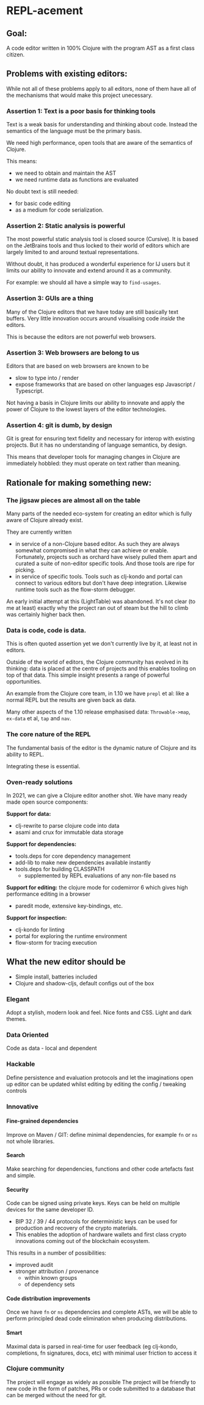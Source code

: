# REPL-acement

## Goal:
A code editor written in 100% Clojure with the program AST as a first class citizen.

## Problems with existing editors:
While not all of these problems apply to all editors, none of them have all of the mechanisms that would make this project unecessary.

### Assertion 1: Text is a poor basis for thinking tools
Text is a weak basis for understanding and thinking about code. Instead the semantics of the language must be the primary basis. 

We need high performance, open tools that are aware of the semantics of Clojure.

This means:
- we need to obtain and maintain the AST
- we need runtime data as functions are evaluated

No doubt text is still needed:
- for basic code editing 
- as a medium for code serialization.

### Assertion 2: Static analysis is powerful
The most powerful static analysis tool is closed source (Cursive). It is based on the JetBrains tools and thus locked to their world of editors which are largely limited to and around textual representations.

Without doubt, it has produced a wonderful experience for IJ users but it limits our ability to innovate and extend around it as a community.

For example: we should all have a simple way to `find-usages`.

### Assertion 3: GUIs are a thing
Many of the Clojure editors that we have today are still basically text buffers. Very little innovation occurs around visualising code *inside* the editors.

This is because the editors are not powerful web browsers.

### Assertion 3: Web browsers are belong to us
Editors that are based on web browsers are known to be 
- slow to type into / render
- expose frameworks that are based on other languages esp Javascript / Typescript. 

Not having a basis in Clojure limits our ability to innovate and apply the power of Clojure to the lowest layers of the editor technologies.

### Assertion 4: git is dumb, by design
Git is great for ensuring text fidelity and necessary for interop with existing projects. But it has no understanding of language semantics, by design. 

This means that developer tools for managing changes in Clojure are immediately hobbled: they must operate on text rather than meaning.

## Rationale for making something new:

### The jigsaw pieces are almost all on the table
Many parts of the needed eco-system for creating an editor which is fully aware of Clojure already exist.

They are currently written 
- in service of a non-Clojure based editor. As such they are always somewhat compromised in what they can achieve or enable. Fortunately, projects such as orchard have wisely pulled them apart and curated a suite of non-editor specific tools. And those tools are ripe for picking.
- in service of specific tools. Tools such as clj-kondo and portal can connect to various editors but don't have deep integration. Likewise runtime tools such as the flow-storm debugger.

An early initial attempt at this (LightTable) was abandoned. It's not clear (to me at least) exactly why the project ran out of steam but the hill to climb was certainly higher back then.

### Data is code, code is data.
This is often quoted assertion yet we don't currently live by it, at least not in editors.

Outside of the world of editors, the Clojure community has evolved in its thinking: data is placed at the centre of projects and this enables tooling on top of that data. This simple insight presents a range of powerful opportunities.

An example from the Clojure core team, in 1.10 we have `prepl` et al: like a normal REPL but the results are given back as data. 

Many other aspects of the 1.10 release emphasised data: `Throwable->map`, `ex-data` et al, `tap` and `nav`.

### The core nature of the REPL
The fundamental basis of the editor is the dynamic nature of Clojure and its ability to REPL. 

Integrating these is essential.

### Oven-ready solutions
In 2021, we can give a Clojure editor another shot. We have many ready made open source components:

**Support for data:**
- clj-rewrite to parse clojure code into data
- asami and crux for immutable data storage

**Support for dependencies:**
- tools.deps for core dependency management
- add-lib to make new dependencies available instantly
- tools.deps for building CLASSPATH
    - supplemented by REPL evaluations of any non-file based ns

**Support for editing:**
the clojure mode for codemirror 6 which gives high performance editing in a browser
- paredit mode, extensive key-bindings, etc.

**Support for inspection:**
- clj-kondo for linting
- portal for exploring the runtime environment
- flow-storm for tracing execution

## What the new editor should be
- Simple install, batteries included
- Clojure and shadow-cljs, default configs out of the box

### Elegant
Adopt a stylish, modern look and feel. Nice fonts and CSS. Light and dark themes.

### Data Oriented
Code as data - local and dependent

### Hackable
Define persistence and evaluation protocols and let the imaginations open up
editor can be updated whilst editing by editing the config / tweaking controls

### Innovative

#### Fine-grained dependencies
Improve on Maven / GIT: define minimal dependencies, for example `fn` or `ns` not whole libraries.

#### Search 
Make searching for dependencies, functions and other code artefacts fast and simple.

#### Security
Code can be signed using private keys.
Keys can be held on multiple devices for the same developer ID.
- BIP 32 / 39 / 44 protocols for deterministic keys can be used for production and recovery of the crypto materials. 
- This enables the adoption of hardware wallets and first class crypto innovations coming out of the blockchain ecosystem. 

This results in a number of possibilities:
- improved audit
- stronger attribution / provenance
  - within known groups
  - of dependency sets

#### Code distribution improvements
Once we have `fn` or `ns` dependencies and complete ASTs, we will be able to perform principled dead code elimination when producing distributions.

#### Smart
Maximal data is parsed in real-time for user feedback (eg clj-kondo, completions, fn signatures, docs, etc) with minimal user friction to access it

### Clojure community
The project will engage as widely as possible
The project will be friendly to new code in the form of patches, PRs or code submitted to a database that can be merged without the need for git.

